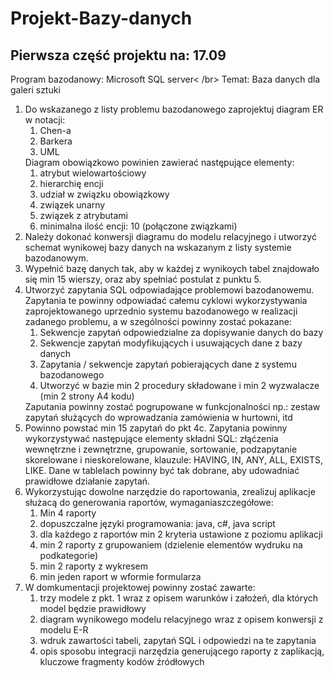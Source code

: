 # Projekt-Bazy-danych
<h2>Pierwsza część projektu na: 17.09</h2>
Program bazodanowy: Microsoft SQL server< /br>
Temat: Baza danych dla galeri sztuki
<ol>
  <li>Do wskazanego z listy problemu bazodanowego zaprojektuj diagram ER w       notacji:
    <ol>
      <li>Chen-a</li>
      <li>Barkera</li>
      <li>UML</li>
  </ol>
  Diagram obowiązkowo powinien zawierać następujące elementy:
  <ol>
    <li>atrybut wielowartościowy</li>
    <li>hierarchię encji</li>
    <li>udział w związku obowiązkowy</li>
    <li>związek unarny</li>
    <li>związek z atrybutami</li>
    <li>minimalna ilość encji: 10 (połączone związkami)</li>
  </ol>
  </li>
  <li>Należy dokonać konwersji diagramu  do modelu relacyjnego i utworzyć schemat wynikowej bazy danych na wskazanym z listy systemie bazodanowym.</li>
  <li>Wypełnić bazę danych tak, aby w każdej z wynikoych tabel znajdowało się min 15 wierszy, oraz aby spełniać postulat z punktu 5.</li>
  <li>Utworzyć zapytania SQL odpowiadające problemowi bazodanowemu. Zapytania te powinny odpowiadać całemu cyklowi wykorzystywania zaprojektowanego uprzednio systemu bazodanowego w realizacji zadanego problemu, a w szególności  powinny zostać pokazane:
  <ol>
    <li>Sekwencje zapytań odpowiedzialne za dopisywanie danych do bazy</li>
    <li>Sekwencje zapytań modyfikujących i usuwających dane z bazy danych</li>
    <li>Zapytania / sekwencje zapytań pobierających dane z systemu bazodanowego</li>
    <li>Utworzyć w bazie min 2 procedury składowane i min 2 wyzwalacze (min 2 strony A4 kodu)</li>
  </ol>
  Zaputania powinny zostać pogrupowane w funkcjonalności np.: zestaw zapytań służących do wprowadzania zamówienia w hurtowni, itd
  <li>Powinno powstać min 15 zapytań do pkt 4c. Zapytania powinny wykorzystywać następujące elementy składni SQL: złąćzenia wewnętrzne i zewnętrzne, grupowanie, sortowanie, podzapytanie skorelowane i nieskorelowane, klauzule: HAVING, IN, ANY, ALL, EXISTS, LIKE. Dane w tablelach powinny być tak dobrane, aby udowadniać prawidłowe działanie zapytań.</li>
  <li>Wykorzystując dowolne narzędzie do raportowania, zrealizuj aplikacje służacą do generowania raportów, wymaganiaszczegółowe:
  <ol>
    <li>Min 4 raporty</li>
    <li>dopuszczalne języki programowania: java, c#, java script</li>
    <li>dla każdego z raportów min 2 kryteria ustawione z poziomu aplikacji</li>
    <li> min 2 raporty z grupowaniem (dzielenie elementów wydruku na podkategorie)</li>
    <li>min 2 raporty z wykresem</li>
    <li>min jeden raport w wformie formularza</li>
  </ol>
  <li>W domkumentacji projektowej powinny zostać zawarte:
  <ol>
    <li>trzy modele z pkt. 1 wraz z opisem warunków i założeń, dla których model będzie prawidłowy</li>
    <li>diagram wynikowego modelu relacyjnego wraz z opisem konwersji z modelu E-R</li>
    <li>wdruk zawartości tabeli, zapytań SQL i odpowiedzi na te zapytania</li>
    <li>opis sposobu integracji narzędzia generującego raporty  z zaplikacją, kluczowe fragmenty kodów źródłowych
  </ol>
</ol>
